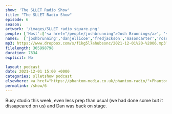 ```yaml
---
show: 'The SLLET Radio Show'
title: "The SLLET Radio Show"
episode: 6
season: 
artwork: '/images/SLLET radio square.png'
people: ['Host':['<a href="/people/joshbrunning">Josh Brunning</a>', '<a href="/people/danjellicoe">Dan Jellicoe</a>'], 'Guests': ['<a href="/people/fredjackson">Fred Jackson</a>','<a href="/people/masoncarter">Mason Carter</a>','<a href="/people/rossgilmour">Ross Gilmour</a>','<a href="/people/alexanderwuytjens/">Alexander Wuytjens</a>','<a href="/people/zsomborszoke">Zsombor Szőke</a>']]
names:  ['joshbrunning','danjellicoe','fredjackson','masoncarter','rossgilmour','alexanderwuytjens','zsomborszoke']
mp3: https://www.dropbox.com/s/f1kg5l7ahubssnc/2021-12-01%20-%2006.mp3?raw=1
filelength: 305998798
duration: 7634
explicit: No

layout: podcast
date: 2021-12-01 15:00 +0000
categories: slletshow podcast
elsewhere: <a href="https://phantom-media.co.uk/phantom-radio/">Phantom Media</a>
permalink: /show/6
---
```


Busy studio this week, even less prep than usual (we had done some but it dissapeared on us) and Dan was back on stage.
